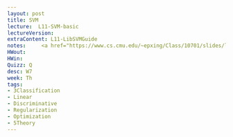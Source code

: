 ```yaml
---
layout: post
title: SVM
lecture:  L11-SVM-basic
lectureVersion: 
extraContent: L11-LibSVMGuide 
notes:     <a href="https://www.cs.cmu.edu/~epxing/Class/10701/slides/lecture16-VC.pdf"> Useful VC Dimension </a>
HWout: 
HWin: 
Quizz: Q
desc: W7
week: Th
tags:
- 3Classification
- Linear
- Discriminative
- Regularization
- Optimization
- 5Theory
---
```

